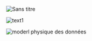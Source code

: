 ![Sans titre](https://github.com/j-sicard/pay_my_buddy/assets/106332407/46a4d27b-fbdd-4594-a853-ee1cb2f6f6a3)


![text1](https://github.com/j-sicard/pay_my_buddy/assets/106332407/089e64a6-1bf9-45e8-95e8-9cb9252bc9e8)


![moderl physique des données](https://github.com/j-sicard/pay_my_buddy/assets/106332407/cde583bc-c8bf-4884-93a5-2b974095013d)
